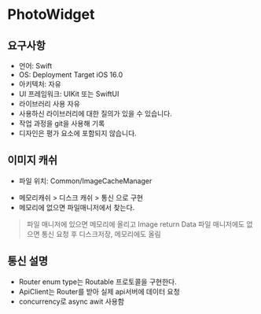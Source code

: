# PhotoWidget

## 요구사항
* 언어: Swift
* OS: Deployment Target iOS 16.0
* 아키텍처: 자유
* UI 프레임워크: UIKit 또는 SwiftUI
* 라이브러리 사용 자유
* 사용하신 라이브러리에 대한 질의가 있을 수 있습니다.
* 작업 과정을 git을 사용해 기록
* 디자인은 평가 요소에 포함되지 않습니다.

## 이미지 캐쉬
- 파일 위치: Common/ImageCacheManager
* 메모리캐쉬 > 디스크 캐쉬 > 통신 으로 구현 
* 메모리에 없으면 파일매니저에서 찾는다.
> 파일 매니저에 있으면 메모리에 올리고 Image return Data
> 파일 매니저에도 없으면 통신 요청 후 디스크저장, 메모리에도 올림
  
## 통신 설명
* Router enum type는 Routable 프로토콜을 구현한다.
* ApiClient는 Router를 받아 실제 api서버에 데이터 요청 
* concurrency로 async awit 사용함 
   
